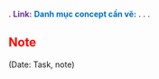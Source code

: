 .
<span style="font-weight:bold; color:rgb(112, 48, 160)">Link:</span>
<span style="font-weight:bold; color:rgb(0, 112, 192)">Danh mục concept cần vẽ:</span>
.
.
.
## <span style="color:rgb(255, 0, 0)">Note</span> 
(Date: Task, note)